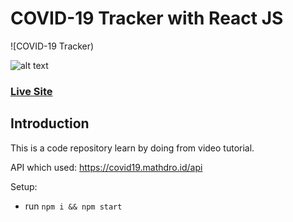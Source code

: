# COVID-19 Tracker with React JS
![COVID-19 Tracker)

![alt text](https://i.ibb.co/MPQfW5v/covid-react.png)

### [Live Site](https://hopeful-jepsen-7c7446.netlify.app/)

## Introduction
This is a code repository learn by doing from video tutorial. 

API which used: https://covid19.mathdro.id/api

Setup:
- run ```npm i && npm start```
